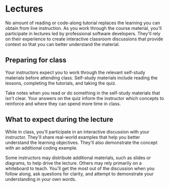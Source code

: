 # Lectures

No amount of reading or code-along tutorial replaces the learning you can obtain from live instruction. As you work through the course material, you'll participate in lectures led by professional software developers. They'll rely on their experience to create interactive classroom discussions that provide context so that you can better understand the material.

## Preparing for class
Your instructors expect you to work through the relevant self-study materials before attending class. Self-study materials include reading the lessons, completing the tutorials, and taking the quiz.

Take notes when you read or do something in the self-study materials that isn't clear. Your answers on the quiz inform the instructor which concepts to reinforce and where they can spend more time in class.

## What to expect during the lecture
While in class, you'll participate in an interactive discussion with your instructor. They'll share real-world examples that help you better understand the learning objectives. They'll also demonstrate the concept with an additional coding example.

Some instructors may distribute additional materials, such as slides or diagrams, to help drive the lecture. Others may rely primarily on a whiteboard to teach. You'll get the most out of the discussion when you follow along, ask questions for clarity, and attempt to demonstrate your understanding in your own words.